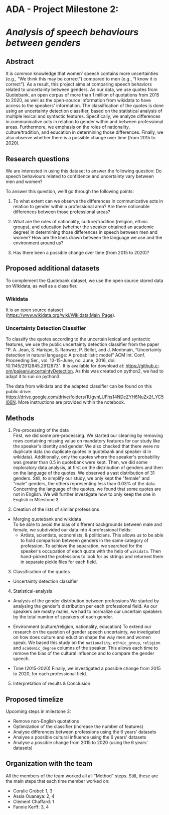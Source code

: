# ADA - Project Milestone 2: 
# *Analysis of speech behaviours between genders*

## Abstract 

It is common knowledge that women’ speech contains more uncertainties (e.g., “We think this may be correct”) compared to men (e.g., “I know it is correct”). As a result, this project aims at comparing speech behaviors related to uncertainty between genders. As our data, we use quotes from Quotebank, an open corpus of more than 1 million of quotations from 2015 to 2020, as well as the open-source information from wikidata to have access to the speakers' information. The classification of the quotes is done using an uncertainty detection classifier, based on the statistical analysis of multiple lexical and syntactic features. Specifically, we analyze differences in communicative acts in relation to gender within and between professional areas. Furthermore, we emphasis on the roles of nationality, culture/tradition, and education in determining those differences. Finally, we also observe whether there is a possible change over time (from 2015 to 2020).

## Research questions 

We are interested in using this dataset to answer the following question: Do speech behaviours related to confidence and uncertainty vary between men and women?

To answer this question, we'll go through the following points:

1. To what extent can we observe the differences in communicative acts in relation to gender within a professional area? Are there noticeable differences between those professional areas?

2. What are the roles of nationality, culture/tradition (religion, ethnic groups), and education (whether the speaker obtained an academic degree) in determining those differences in speech between men and women? How are the lines drawn between the language we use and the environment around us?

3. Has there been a possible change over time (from 2015 to 2020)?

## Proposed additional datasets
To complement the Quotebank dataset, we use the open source stored data on Wikidata, as well as a classifier.

### Wikidata
It is an open source dataset (https://www.wikidata.org/wiki/Wikidata:Main_Page).

### Uncertainty Detection Classifier
To classify the quotes according to the uncertain lexical and syntactic features, we use the public uncertainty detection classifier from the paper "P. A. Jean, S. Harispe, S. Ranwez, P. Bellot, and J. Montmain, “Uncertainty detection in natural language: A probabilistic model” ACM Int. Conf. Proceeding Ser., vol. 13-15-June, no. June, 2016, doi: 10.1145/2912845.2912873". It is available for download at: https://github.c-om/pajean/uncertaintyDetection. As this was created on python2, we had to adapt it to run on python3.

The data from wikidata and the adapted classifier can be found on this public drive: https://drive.google.com/drive/folders/1UgvnLUFhs14NDcZYH6NuZx2f_YC5i06N. More instructions are provided within the notebook.


## Methods

1. Pre-processing of the data  
  First, we did some pre-processing. 
  We started our cleaning by removing rows containing missing value on mandatory features for our study like the speaker's identity and gender. We also checked that there were no duplicate data (no duplicate quotes in quotebank and speaker id in wikidata). Additionally, only the quotes where the speaker's probability was greater than 0.5 in quotebank were kept.
  Then, we did some exploratory data analysis, at first on the distribution of genders and then on the language of the quotes. We observed a vast distribution of 31 genders. Still, to simplify our study, we only kept the "female" and "male" genders, the others representing less than 0.03% of the data. Concerning the language of the quotes, we found that some quotes are not in English. We will further investigate how to only keep the one in English in Milestone 3.

2. Creation of the lists of similar professions
- Merging quotebank and wikidata  
To be able to avoid the bias of different backgrounds between male and female, we subdivided our data into 4 professional fields:
  - Artists, scientists, economists, & politicians.
This allows us to be able to hold comparison between genders in the same category of profession. To achieve the separation, we searched for the speaker's occupation of each quote with the help of `wikidata`. Then hand-picked the professions to look for as strings and returned them in separate pickle files for each field.

3. Classification of the quotes
  - Uncertainty detection classifier

4. Statistical-analysis
  - Analysis of the gender distribution between professions
 We started by analysing the gender's distribution per each professional field. As our speakers are mostly males, we had to normalize our uncertain speakers by the total number of speakers of each gender.
 
  - Environment (culture/religion, nationality, education)
To extend our research on the question of gender speech uncertainty, we invetigated on how does culture and eduction shape the way men and women speak. We based this study on the `nationality`, `ethnic_group`, `religion` and `academic_degree` columns of the speaker. This allows each time to remove the bias of the cultural influence and to compare the gender speech.

  - Time (2015-2020)
 Finally, we investigated a possible change from 2015 to 2020, for each professional field.

5. Interpretation of results & Conclusion



## Proposed timelize 

Upcoming steps in milestone 3:
- Remove non-English quotations
- Optimization of the classifier (increase the number of features)
- Analyse differences between professions using the 6 years' datasets
- Analyse a possible cultural influence using the 6 years' datasets
- Analyse a possible change from 2015 to 2020 (using the 6 years' datasets)


## Organization with the team

All the members of the team worked all all "Method" steps. Still, these are the main steps that each time member worked on:

- Coralie Grobel: 1, 3
- Assia Ouanaya: 2, 4
- Clement Chaffard: 1
- Fannie Kerff: 3, 4


